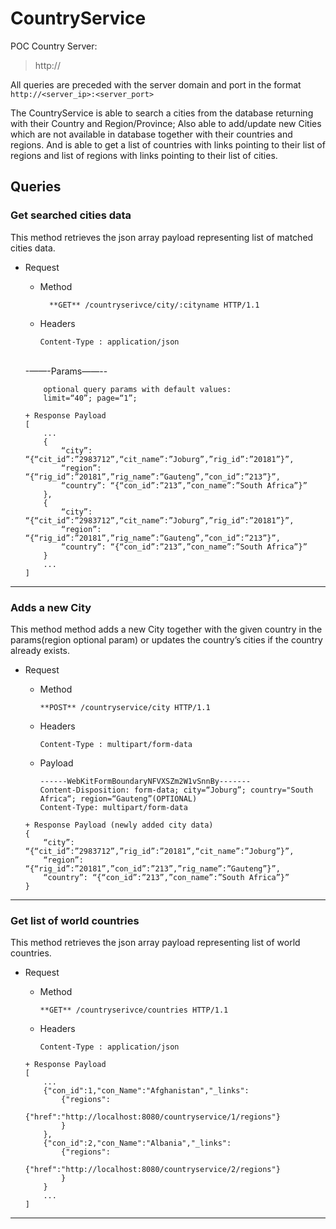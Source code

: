 # CountryService

POC Country Server:
>http://

All queries are preceded with the server domain and port in the format
``http://<server_ip>:<server_port>``

The CountryService is able to search a cities from the database returning with their Country and Region/Province; Also able to add/update new Cities which are not available in  database together with their countries and regions. And is able to get a list of countries with links pointing to their list of regions and list of regions with links pointing to their list of cities.

## Queries

### Get searched cities data
This method retrieves the json array payload representing list of matched cities data.
+ Request
    + Method
      ```
        **GET** /countryserivce/city/:cityname HTTP/1.1
      ```
    + Headers
      ```
      Content-Type : application/json
      ```
    
    <br/>-——-Params——--
    <br/>
    ```
        optional query params with default values:
        limit=“40”; page=“1”;
    ```
    
    ```
    + Response Payload
    [
        ...
        {
            “city”: “{“cit_id”:”2983712”,“cit_name”:”Joburg”,”rig_id”:”20181”}”,
            “region”: “{“rig_id”:”20181”,”rig_name”:”Gauteng”,”con_id”:”213”}”,
            “country”: “{“con_id”:”213”,”con_name”:”South Africa”}”
        },
        {
            “city”: “{“cit_id”:”2983712”,“cit_name”:”Joburg”,”rig_id”:”20181”}”,
            “region”: “{“rig_id”:”20181”,”rig_name”:”Gauteng”,”con_id”:”213”}”,
            “country”: “{“con_id”:”213”,”con_name”:”South Africa”}”
        }
        ...
    ]
    ```

------------------------------------------------------------------------------


### Adds a new City
This method method adds a new City together with the given country in the params(region optional param) or updates the country’s cities if the country already exists.

+ Request
    + Method
      ```
      **POST** /countryservice/city HTTP/1.1
      ```
    + Headers
      ```
      Content-Type : multipart/form-data
      ```
    + Payload
      ```
      ------WebKitFormBoundaryNFVXSZm2W1vSnnBy-------
      Content-Disposition: form-data; city=“Joburg”; country="South Africa“; region=“Gauteng”(OPTIONAL)
      Content-Type: multipart/form-data
      ```

    ```
    + Response Payload (newly added city data)
    {
        “city”: “{“cit_id”:”2983712”,”rig_id”:”20181”,“cit_name”:”Joburg”}”,
        “region”: “{“rig_id”:”20181”,”con_id”:”213”,”rig_name”:”Gauteng”}”,
        “country”: “{“con_id”:”213”,”con_name”:”South Africa”}”
    }
    ```

------------------------------------------------------------------------------


### Get list of world countries
This method retrieves the json array payload representing list of world countries.
+ Request
    + Method
      ```
      **GET** /countryserivce/countries HTTP/1.1
      ```
    + Headers
      ```
      Content-Type : application/json
      ```


    ```
    + Response Payload
    [
        ...
        {"con_id":1,"con_Name":"Afghanistan","_links":
            {"regions":
                {"href":"http://localhost:8080/countryservice/1/regions"}
            }
        },
        {"con_id":2,"con_Name":"Albania","_links":
            {"regions":
                {"href":"http://localhost:8080/countryservice/2/regions"}
            }
        }
        ...
    ]
    ```

------------------------------------------------------------------------------
